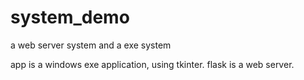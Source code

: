 # system_demo
a web server system and a exe system

app is a windows exe application, using tkinter.
flask is a web server.

